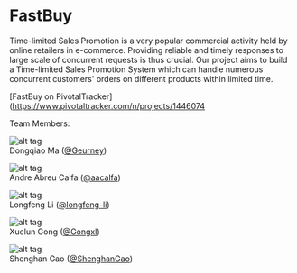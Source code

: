 # FastBuy  

Time-limited Sales Promotion is a very popular commercial activity held by online retailers in e-commerce. Providing reliable and timely responses to large scale of concurrent requests is thus crucial. Our project aims to build a Time-limited Sales Promotion System which can handle numerous concurrent customers' orders on different products within limited time.  

[FastBuy on PivotalTracker](https://www.pivotaltracker.com/n/projects/1446074  

Team Members:  

![alt tag](https://dl.dropboxusercontent.com/u/25990563/IMG_1736.JPG)  
Dongqiao Ma ([@Geurney](https://github.com/Geurney))  

![alt tag](https://avatars3.githubusercontent.com/u/8293813?v=3&s=460)  
Andre Abreu Calfa ([@aacalfa](https://github.com/aacalfa))  

![alt tag](https://dl.dropboxusercontent.com/u/25990563/img_0118.jpg)  
Longfeng Li ([@longfeng-li](https://github.com/longfeng-li))  

![alt tag](https://dl.dropboxusercontent.com/u/98399182/IMG_1024.JPG)  
Xuelun Gong ([@Gongxl](https://github.com/Gongxl))  

![alt tag](https://dl.dropboxusercontent.com/s/g3z59ebf2fp5y1j/AppleHQ.JPG)  
Shenghan Gao ([@ShenghanGao](https://github.com/ShenghanGao))  

